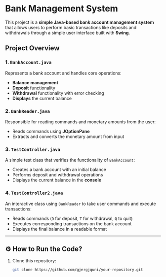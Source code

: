 # **Bank Management System** 

This project is a **simple Java-based bank account management system** that allows users to perform basic transactions like deposits and withdrawals through a simple user interface built with **Swing**.

## **Project Overview**

### **1. `BankAccount.java`**
Represents a bank account and handles core operations:  
- **Balance management**  
- **Deposit** functionality  
- **Withdrawal** functionality with error checking  
- **Displays** the current balance  

### **2. `BankReader.java`**
Responsible for reading commands and monetary amounts from the user:  
- Reads commands using **JOptionPane**  
- Extracts and converts the monetary amount from input  

### **3. `TestController.java`**
A simple test class that verifies the functionality of `BankAccount`:  
- Creates a bank account with an initial balance  
- Performs deposit and withdrawal operations  
- Displays the current balance in the **console**  

### **4. `TestController2.java`**
An interactive class using `BankReader` to take user commands and execute transactions:  
- Reads commands (`D` for deposit, `T` for withdrawal, `Q` to quit)  
- Executes corresponding transactions on the bank account  
- Displays the final balance in a readable format  

---
 
## ⚙️ How to Run the Code?  
1. Clone this repository:  
   ```bash
   git clone https://github.com/gjergjquni/your-repository.git
